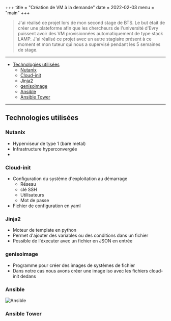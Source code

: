 +++
title = "Création de VM à la demande"
date = 2022-02-03
menu = "main"
+++

> J'ai réalisé ce projet lors de mon second stage de BTS. Le but était de créer une plateforme afin que les chercheurs de l'université d'Evry puissent avoir des VM provisionnées automatiquement de type stack LAMP. J'ai réalisé ce projet avec un autre stagiaire présent à ce moment et mon tuteur qui nous a supervisé pendant les 5 semaines de stage.
<!--more-->
---

- [Technologies utilisées](#technologies-utilisées)
  - [Nutanix](#nutanix)
  - [Cloud-init](#cloud-init)
  - [Jinja2](#jinja2)
  - [genisoimage](#genisoimage)
  - [Ansible](#ansible)
  - [Ansible Tower](#ansible-tower)

---

## Technologies utilisées

### Nutanix

- Hyperviseur de type 1 (bare metal)
- Infrastructure hyperconvergée
- 

### Cloud-init

- Configuration du système d'exploitation au démarrage
  - Réseau
  - clé SSH
  - Utilisateurs
  - Mot de passe
- Fichier de configuration en yaml

### Jinja2

- Moteur de template en python
- Permet d'ajouter des variables ou des conditions dans un fichier
- Possible de l'éxecuter avec un fichier en JSON en entrée

### genisoimage

- Programme pour créer des images de systèmes de fichier
- Dans notre cas nous avons créer une image iso avec les fichiers cloud-init dedans

### Ansible 
![Ansible](https://img.shields.io/badge/ansible-%231A1918.svg?style=for-the-badge&logo=ansible&logoColor=white)

### Ansible Tower
